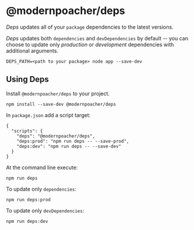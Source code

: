 # @modernpoacher/deps

*Deps* updates all of your `package` dependencies to the latest versions.

*Deps* updates both `dependencies` and `devDependencies` by default -- you can choose to update only _production_ or _development_ dependencies with additional arguments.

```
DEPS_PATH=<path to your package> node app --save-dev
```
## Using Deps

Install `@modernpoacher/deps` to your project.

```
npm install --save-dev @modernpoacher/deps
```

In `package.json` add a script target:

```
{
  "scripts": { 
  	"deps": "@modernpoacher/deps",
  	"deps:prod": "npm run deps -- --save-prod",
  	"deps:dev": "npm run deps -- --save-dev"
  }
}
```

At the command line execute:

```
npm run deps
```

To update only `dependencies`:

```
npm run deps:prod
```
To update only `devDependencies`:

```
npm run deps:dev
```

